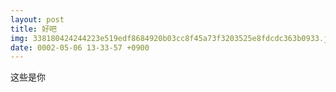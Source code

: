 ```yaml
---
layout: post
title: 好吧
img: 338180424244223e519edf8684920b03cc8f45a73f3203525e8fdcdc363b0933.jpg
date: 0002-05-06 13-33-57 +0900
---
```

这些是你